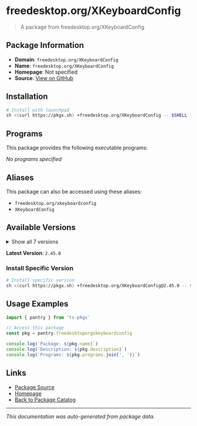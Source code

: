 # freedesktop.org/XKeyboardConfig

> A package from freedesktop.org/XKeyboardConfig

## Package Information

- **Domain**: `freedesktop.org/XKeyboardConfig`
- **Name**: `freedesktop.org/XKeyboardConfig`
- **Homepage**: Not specified
- **Source**: [View on GitHub](https://github.com/pkgxdev/pantry/tree/main/projects/freedesktop.org/XKeyboardConfig/package.yml)

## Installation

```bash
# Install with launchpad
sh <(curl https://pkgx.sh) +freedesktop.org/XKeyboardConfig -- $SHELL -i
```

## Programs

This package provides the following executable programs:

*No programs specified*

## Aliases

This package can also be accessed using these aliases:

- `freedesktop.org/xkeyboardconfig`
- `XKeyboardConfig`

## Available Versions

<details>
<summary>Show all 7 versions</summary>

- `2.45.0`, `2.44.0`, `2.43.0`, `2.42.0`, `2.41.0`
- `2.40.0`, `2.39.0`

</details>

**Latest Version**: `2.45.0`

### Install Specific Version

```bash
# Install specific version
sh <(curl https://pkgx.sh) +freedesktop.org/XKeyboardConfig@2.45.0 -- $SHELL -i
```

## Usage Examples

```typescript
import { pantry } from 'ts-pkgx'

// Access this package
const pkg = pantry.freedesktoporgxkeyboardconfig

console.log(`Package: ${pkg.name}`)
console.log(`Description: ${pkg.description}`)
console.log(`Programs: ${pkg.programs.join(', ')}`)
```

## Links

- [Package Source](https://github.com/pkgxdev/pantry/tree/main/projects/freedesktop.org/XKeyboardConfig/package.yml)
- [Homepage](#)
- [Back to Package Catalog](../package-catalog.md)

---

*This documentation was auto-generated from package data.*
